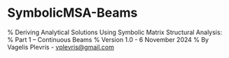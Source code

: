 # SymbolicMSA-Beams

% Deriving Analytical Solutions Using Symbolic Matrix Structural Analysis:
% Part 1 – Continuous Beams
% Version 1.0 - 6 November 2024
% By Vagelis Plevris - vplevris@gmail.com
